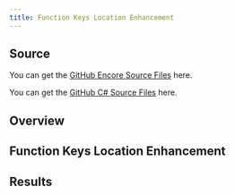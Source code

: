 ```yaml
---
title: Function Keys Location Enhancement
---
```

## Source

You can get the [GitHub Encore Source Files](https://github.com/asnaqsys-examples/sunfarm-encore) here.

You can get the [GitHub C# Source Files](https://github.com/asnaqsys-examples/sunfarm-csharp) here.

## Overview

## Function Keys Location Enhancement

## Results

